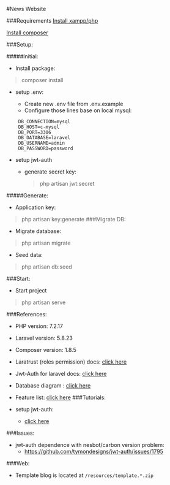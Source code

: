 #News Website

###Requirements 
[Install xampp/php](https://www.apachefriends.org/download.html)

[Install composer](https://getcomposer.org/download/)

###Setup:

#####Initial:
- Install package:
> composer install

- setup .env:
    
  - Create new .env file from .env.example
  - Configure those lines base on local mysql:
  
   ```
    DB_CONNECTION=mysql
    DB_HOST=c-mysql
    DB_PORT=3306
    DB_DATABASE=laravel
    DB_USERNAME=admin
    DB_PASSWORD=password
    ```
- setup jwt-auth
    - generate secret key:
        > php artisan jwt:secret

#####Generate:
- Application key:
> php artisan key:generate
###Migrate DB:
- Migrate database:
> php artisan migrate

- Seed data:
> php artisan db:seed

###Start:
 - Start project
 >php artisan serve

###References:
- PHP version: 7.2.17
- Laravel version: 5.8.23
- Composer version:  1.8.5 
- Laratrust (roles permission) docs: [click here](https://laratrust.santigarcor.me/docs/5.2/)
- Jwt-Auth for laravel docs: [click here](https://github.com/tymondesigns/jwt-auth/wiki)
- Database diagram : 
   [click here](https://dbdiagram.io/d)
   
- Feature list:
   [click here](https://docs.google.com/spreadsheets/d/1TFkghfz0FBN7LW4tB7_G59cla6X2Wb6snw6Ga4Je2tM/edit)
 ###Tutorials:
 - setup jwt-auth:
    - [click here](https://medium.com/@pramestyan/simple-user-authentication-api-with-laravel-and-jwt-authentication-384b4edbe76c)
 
 ###Issues:
 - jwt-auth dependence with nesbot/carbon version problem:
    - https://github.com/tymondesigns/jwt-auth/issues/1795
    
  ###Web:
  - Template blog is located at `/resources/template.*.zip`